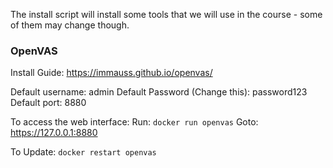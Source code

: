 The install script will install some tools that we will use in the course - some of them may change though.

### OpenVAS
Install Guide: https://immauss.github.io/openvas/

Default username: admin
Default Password (Change this): password123
Default port: 8880

To access the web interface:
Run: `docker run openvas`
Goto: https://127.0.0.1:8880

To Update: `docker restart openvas`
